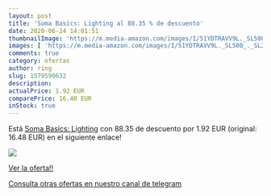 ```yaml
---
layout: post
title: 'Soma Basics: Lighting al 88.35 % de descuento'
date: 2020-06-24 14:01:51
thumbnailImage: 'https://m.media-amazon.com/images/I/51YDTRAVV9L._SL500_._SL200_.jpg'
images: [ 'https://m.media-amazon.com/images/I/51YDTRAVV9L._SL500_._SL200_.jpg' ]
comments: true
category: ofertas
author: ring
slug: 1579590632
description:
actualPrice: 1.92 EUR
comparePrice: 16.48 EUR
inStock: true
---
```


Está [Soma Basics: Lighting](https://www.amazon.com/dp/1579590632/?tag=redken08-20) con 88.35 de descuento por 1.92 EUR (original: 16.48 EUR) en el siguiente enlace!

[![](https://m.media-amazon.com/images/I/51YDTRAVV9L._SL500_._SL200_.jpg)](https://www.amazon.com/dp/1579590632/?tag=redken08-20)

[Ver la oferta!!](https://www.amazon.com/dp/1579590632/?tag=redken08-20)

[Consulta otras ofertas en nuestro canal de telegram](https://t.me/s/ofertas25)
